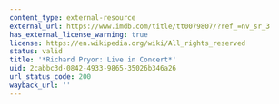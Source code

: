 ```yaml
---
content_type: external-resource
external_url: https://www.imdb.com/title/tt0079807/?ref_=nv_sr_3
has_external_license_warning: true
license: https://en.wikipedia.org/wiki/All_rights_reserved
status: valid
title: '*Richard Pryor: Live in Concert*'
uid: 2cabbc3d-0842-4933-9865-35026b346a26
url_status_code: 200
wayback_url: ''
---
```

